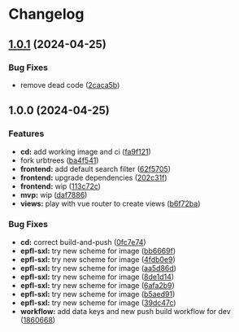 # Changelog

## [1.0.1](https://github.com/EPFL-ENAC/sxl-recrete-atlas/compare/v1.0.0...v1.0.1) (2024-04-25)


### Bug Fixes

* remove dead code ([2caca5b](https://github.com/EPFL-ENAC/sxl-recrete-atlas/commit/2caca5bf2fb7019bc7e72d808a13e1e28ac15e2c))

## 1.0.0 (2024-04-25)


### Features

* **cd:** add working image and ci ([fa9f121](https://github.com/EPFL-ENAC/sxl-recrete-atlas/commit/fa9f1215e54700dedf6082feda379953fe1f7fc0))
* fork urbtrees ([ba4f541](https://github.com/EPFL-ENAC/sxl-recrete-atlas/commit/ba4f541d408d3a45442e54969c63c8ef4219332f))
* **frontend:** add default search filter ([62f5705](https://github.com/EPFL-ENAC/sxl-recrete-atlas/commit/62f570531917fb8aae47804aef32a8864715a73e))
* **frontend:** upgrade dependencies ([202c31f](https://github.com/EPFL-ENAC/sxl-recrete-atlas/commit/202c31f492ec26a449adb6cfb92573f2d5551f69))
* **frontend:** wip ([113c72c](https://github.com/EPFL-ENAC/sxl-recrete-atlas/commit/113c72c67031474a7eb187d903e48043de5c7c8e))
* **mvp:** wip ([daf7886](https://github.com/EPFL-ENAC/sxl-recrete-atlas/commit/daf788602756bb80aece6ce72dbc5ac23e544ffb))
* **views:** play with vue router to create views ([b6f72ba](https://github.com/EPFL-ENAC/sxl-recrete-atlas/commit/b6f72babc2a4bf059e9bbe0290fc1634bef945e6))


### Bug Fixes

* **cd:** correct build-and-push ([0fc7e74](https://github.com/EPFL-ENAC/sxl-recrete-atlas/commit/0fc7e741de0b602e5576a63a4833089b2c390858))
* **epfl-sxl:** try new scheme for image ([bb6669f](https://github.com/EPFL-ENAC/sxl-recrete-atlas/commit/bb6669f7d3d7cc5a601345d45c259b438d7fd672))
* **epfl-sxl:** try new scheme for image ([4fdb0e9](https://github.com/EPFL-ENAC/sxl-recrete-atlas/commit/4fdb0e95f06fe02fa8da54b63fc3e043f4cf9abe))
* **epfl-sxl:** try new scheme for image ([aa5d86d](https://github.com/EPFL-ENAC/sxl-recrete-atlas/commit/aa5d86d860605a6251d8daf9f613fd46472ba0da))
* **epfl-sxl:** try new scheme for image ([8de1d14](https://github.com/EPFL-ENAC/sxl-recrete-atlas/commit/8de1d1413ffde690016875fd1023341c02b576ce))
* **epfl-sxl:** try new scheme for image ([6afa2b9](https://github.com/EPFL-ENAC/sxl-recrete-atlas/commit/6afa2b9e5acf8089302d9275d197e53c7ebfef1c))
* **epfl-sxl:** try new scheme for image ([b5aed91](https://github.com/EPFL-ENAC/sxl-recrete-atlas/commit/b5aed9186be536462581288d5d7c37fd17053992))
* **epfl-sxl:** try new scheme for image ([39dc47c](https://github.com/EPFL-ENAC/sxl-recrete-atlas/commit/39dc47c299ce5402b685c083d6d04a938fcd7121))
* **workflow:** add data keys and new push build workflow for dev ([1860668](https://github.com/EPFL-ENAC/sxl-recrete-atlas/commit/1860668b780525d27334a2e4077ff56072228d22))
